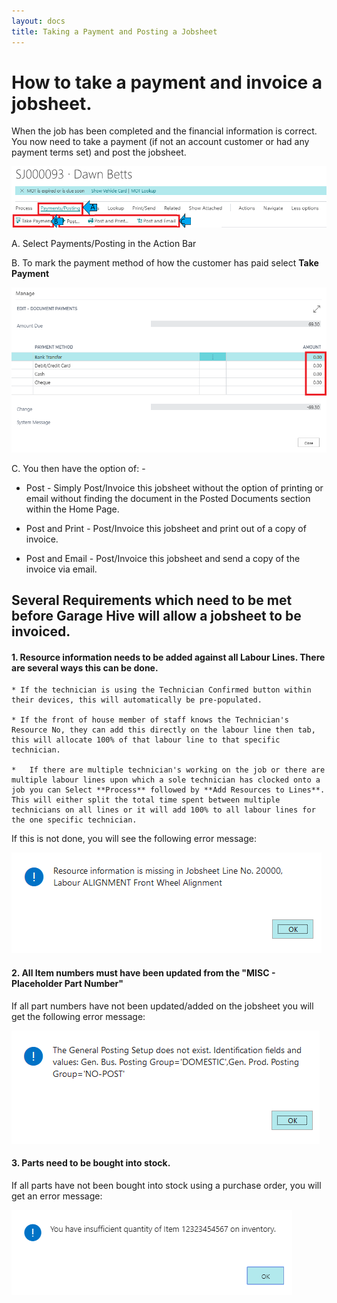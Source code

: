 ```yaml
---
layout: docs
title: Taking a Payment and Posting a Jobsheet
---
```


#    How to take a payment and invoice a jobsheet. 

 When the job has been completed and the financial information is correct. You now need to take a payment (if not an account customer or had any payment terms set) and post the jobsheet. 

 ![](media/garagehive-jobsheet-taking-payment1.png)

 A.  Select Payments/Posting in the Action Bar

 B.  To mark the payment method of how the customer has paid select **Take Payment**   

 ![](media/garagehive-jobsheet-taking-payment2.png)

 C.   You then have the option of: - 
    
*   Post - Simply Post/Invoice this jobsheet without the option of printing or email without finding the document in the Posted Documents section within the Home Page.      

*   Post and Print - Post/Invoice this jobsheet and print out of a copy of invoice. 

*   Post and Email - Post/Invoice this jobsheet and send a copy of the invoice via email. 

## Several Requirements which need to be met before Garage Hive will allow a jobsheet to be invoiced. 

####    1.  Resource information needs to be added against all Labour Lines. There are several ways this can be done. <br>

    * If the technician is using the Technician Confirmed button within their devices, this will automatically be pre-populated.

    * If the front of house member of staff knows the Technician's Resource No, they can add this directly on the labour line then tab, this will allocate 100% of that labour line to that specific technician. 

    *   If there are multiple technician's working on the job or there are multiple labour lines upon which a sole technician has clocked onto a job you can Select **Process** followed by **Add Resources to Lines**. This will either split the total time spent between multiple technicians on all lines or it will add 100% to all labour lines for the one specific technician. 

If this is not done, you will see the following error message: 

![](media/garagehive-common-errors6.png)

####    2.  All Item numbers must have been updated from the "MISC - Placeholder Part Number"

If all part numbers have not been updated/added on the jobsheet you will get the following error message: 

![](media/garagehive-common-errors2.png)

####    3.  Parts need to be bought into stock.  

If all parts have not been bought into stock using a purchase order, you will get an error message: 

![](media/garagehive-jobsheet-taking-payment3.png)




 